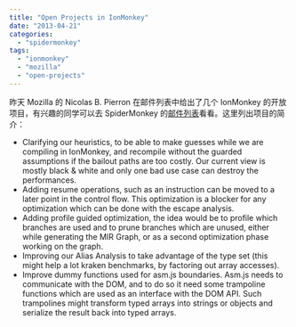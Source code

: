 ```yaml
---
title: "Open Projects in IonMonkey"
date: "2013-04-21"
categories: 
  - "spidermonkey"
tags: 
  - "ionmonkey"
  - "mozilla"
  - "open-projects"
---
```


昨天 Mozilla 的 Nicolas B. Pierron 在邮件列表中给出了几个 IonMonkey 的开放项目，有兴趣的同学可以去 SpiderMonkey 的[邮件列表](https://groups.google.com/forum/#!msg/mozilla.dev.tech.js-engine.internals/-kLUDSAxrhA/HKjvjfYLWukJ)看看。这里列出项目的简介：

- Clarifying our heuristics, to be able to make guesses while we are compiling in IonMonkey, and recompile without the guarded assumptions if the bailout paths are too costly. Our current view is mostly black & white and only one bad use case can destroy the performances. 
- Adding resume operations, such as an instruction can be moved to a later point in the control flow. This optimization is a blocker for any optimization which can be done with the escape analysis.
- Adding profile guided optimization, the idea would be to profile which branches are used and to prune branches which are unused, either while generating the MIR Graph, or as a second optimization phase working on the graph. 
- Improving our Alias Analysis to take advantage of the type set (this might help a lot kraken benchmarks, by factoring out array accesses).
- Improve dummy functions used for asm.js boundaries. Asm.js needs to communicate with the DOM, and to do so it need some trampoline functions which are used as an interface with the DOM API. Such trampolines might transform typed arrays into strings or objects and serialize the result back into typed arrays.
